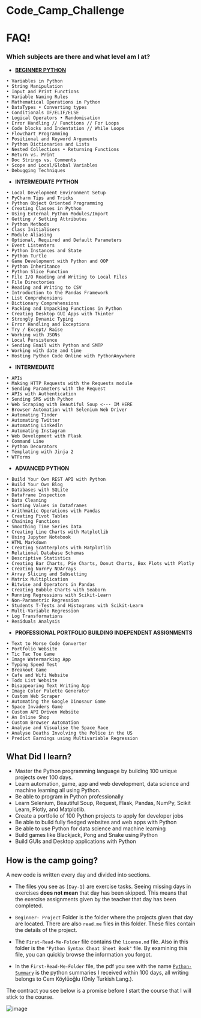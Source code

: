 # Code_Camp_Challenge 
# FAQ! 

### Which subjects are there and what level am I at?
*  **[BEGINNER PYTHON](https://github.com/CemRoot/100DaysOfPythonBootCamp/tree/main/Beginner-Project)**  
```
• Variables in Python 
• String Manipulation
• Input and Print Functions
• Variable Naming Rules
• Mathematical Operations in Python
• DataTypes • Converting types
• Conditionals IF/ELIF/ELSE
• Logical Operators • Randomisation
• Error Handling // Functions // For Loops
• Code blocks and Indentation // While Loops
• Flowchart Programming
• Positional and Keyword Arguments
• Python Dictionaries and Lists
• Nested Collections • Returning Functions
• Return vs. Print                       
• Doc Strings vs. Comments
• Scope and Local/Global Variables
• Debugging Techniques
```
* **INTERMEDIATE PYTHON**  
```
• Local Development Environment Setup 
• PyCharm Tips and Tricks 
• Python Object Oriented Programming 
• Creating Classes in Python 
• Using External Python Modules/Import  
• Getting / Setting Attributes  
• Python Methods  
• Class Initialisers
• Module Aliasing   
• Optional, Required and Default Parameters 
• Event Listenters 
• Python Instances and State 
• Python Turtle 
• Game Development with Python and OOP 
• Python Inheritance
• Python Slice Function 
• File I/O Reading and Writing to Local Files 
• File Directories 
• Reading and Writing to CSV 
• Introduction to the Pandas Framework 
• List Comprehensions 
• Dictionary Comprehensions 
• Packing and Unpacking Functions in Python 
• Creating Desktop GUI Apps with Tkinter   
• Strongly Dynamic Typing 
• Error Handling and Exceptions 
• Try / Except/ Raise 
• Working with JSONs 
• Local Persistence  
• Sending Email with Python and SMTP 
• Working with date and time 
• Hosting Python Code Online with PythonAnywhere 
```
* **INTERMEDIATE**  
```
• APIs 
• Making HTTP Requests with the Requests module 
• Sending Parameters with the Request 
• APIs with Authentication 
• Sending SMS with Python 
• Web Scraping with Beautiful Soup <--- IM HERE
• Browser Automation with Selenium Web Driver 
• Automating Tinder 
• Automating Twitter 
• Automating Linkedln 
• Automating Instagram 
• Web Development with Flask 
• Command Line 
• Python Decorators 
• Templating with Jinja 2 
• WTForms 
```
* **ADVANCED PYTHON**
```
• Build Your Own REST API with Python 
• Build Your Own Blog 
• Databases with SQLite 
• Dataframe Inspection 
• Data Cleaning 
• Sorting Values in Dataframes 
• Arithmatic Operations with Pandas 
• Creating Pivot Tables 
• Chaining Functions 
• Smoothing Time Series Data 
• Creating Line Charts with Matplotlib 
• Using Jupyter Notebook 
• HTML Markdown 
• Creating Scatterplots with Matplotlib 
• Relational Database Schemas 
• Descriptive Statistics 
• Creating Bar Charts, Pie Charts, Donut Charts, Box Plots with Plotly 
• Creating NurnPy NDArrays 
• Array Slicing and Subsetting 
• Matrix Multiplication 
• Bitwise and Operators in Pandas 
• Creating Bubble Charts with Seaborn 
• Running Regressions with Scikit-Learn 
• Non-Parametric Regression 
• Students T-Tests and Histograms with Scikit-Learn 
• Multi-Variable Regression 
• Log Transformations 
• Residuals Analysis 
```
* **PROFESSIONAL PORTFOLIO BUILDING INDEPENDENT ASSIGNMENTS**
```
• Text to Morse Code Converter 
• Portfolio Website 
• Tic Tac Toe Game 
• Image Watermarking App 
• Typing Speed Test 
• Breakout Game 
• Cafe and Wifi Website 
• Todo List Website 
• Disappearing Text Writing App 
• Image Color Palette Generator 
• Custom Web Scraper 
• Automating the Google Dinosaur Game
• Space Invaders Game 
• Custom API Driven Website 
• An Online Shop 
• Custom Browser Automation 
• Analyse and Visualise the Space Race 
• Analyse Deaths Involving the Police in the US 
• Predict Earnings using Multivariable Regression 
```
## **What Did I learn?**
* Master the Python programming language by building 100 unique projects over 100 days.
* Learn automation, game, app and web development, data science and machine learning all using Python.
* Be able to program in Python professionally
* Learn Selenium, Beautiful Soup, Request, Flask, Pandas, NumPy, Scikit Learn, Plotly, and Matplotlib.
* Create a portfolio of 100 Python projects to apply for developer jobs
* Be able to build fully fledged websites and web apps with Python
* Be able to use Python for data science and machine learning
* Build games like Blackjack, Pong and Snake using Python
* Build GUIs and Desktop applications with Python


## **How is the camp going?**

A new code is written every day and divided into sections.

* The files you see as `[Day-1]` are exercise tasks.
Seeing missing days in exercises **does not mean** that day has been skipped.
This means that the exercise assignments given by the teacher that day has been completed.


* `Beginner- Project` Folder is the folder where the projects given that day are located.
There are also `read.me` files in this folder.
These files contain the details of the project.


* The `First-Read-Me-Folder` file contains the `license.md` file.
Also in this folder is the `"Python Syntax Cheat Sheet Book"` file.
By examining this file, you can quickly browse the information you forgot.


* In the `First-Read-Me-Folder` file, the pdf you see with the name [`Python-Summary`](https://1drv.ms/b/s!AkOqd5zWYaEahLwMemJsOtzfD6TyFg) is the python 
summaries I received within 100 days, all writing belongs to Cem Köylüoğlu (Only Turkish Lang.).

The contract you see below is a promise before I start the course that I will stick to the course.

![image](https://user-images.githubusercontent.com/61415601/171741487-6daee181-a91d-49a1-be19-3fd596763ba7.png)
